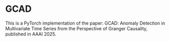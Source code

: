 # GCAD 
This is a PyTorch implementation of the paper: GCAD: Anomaly Detection in Multivariate Time Series from the Perspective of Granger Causality, published in AAAI 2025.
